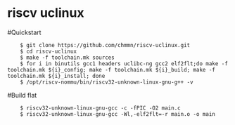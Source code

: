 riscv uclinux
==================================================

#Quickstart
```
	$ git clone https://github.com/chmmn/riscv-uclinux.git
	$ cd riscv-uclinux
	$ make -f toolchain.mk sources
	$ for i in binutils gcc1 headers uclibc-ng gcc2 elf2flt;do make -f toolchain.mk ${i}_config; make -f toolchain.mk ${i}_build; make -f toolchain.mk ${i}_install; done
	$ /opt/riscv-nommu/bin/riscv32-unknown-linux-gnu-g++ -v
```

#Build flat
```
	$ riscv32-unknown-linux-gnu-gcc -c -fPIC -O2 main.c
	$ riscv32-unknown-linux-gnu-gcc -Wl,-elf2flt=-r main.o -o main
```
